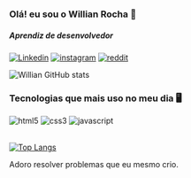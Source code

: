 
### Olá! eu sou o Willian Rocha 👋
##### Aprendiz de desenvolvedor


[![Linkedin](https://img.shields.io/badge/LinkedIn-0077B5?style=for-the-badge&logo=linkedin&logoColor=white)](https://www.linkedin.com/in/willian-carvalho-00aaaa1b6/)
[![instagram](https://img.shields.io/badge/Instagram-E4405F?style=for-the-badge&logo=instagram&logoColor=white)](https://instagram.com/carvalho_william_26?igshid=ZDdkNTZiNTM=)
[![reddit](https://img.shields.io/badge/Reddit-FF4500?style=for-the-badge&logo=reddit&logoColor=white)](https://www.reddit.com/u/Carvalho_will?utm_source=share&utm_medium=android_app&utm_name=androidcss&utm_term=10&utm_content=share_button )

![Willian GitHub stats](https://github-readme-stats.vercel.app/api?username=Williams26-master&show_icons=true&theme=onedark)

### Tecnologias que mais uso no meu dia 🖥️
<div style="display: inline_block">
<img aling="center" alt="html5" src="https://img.shields.io/badge/HTML5-E34F26?style=for-the-badge&logo=html5&logoColor=white">
<img aling="center" alt="css3" src="https://img.shields.io/badge/CSS3-1572B6?style=for-the-badge&logo=css3&logoColor=white">
<img aling="center" alt="javascript" src="https://img.shields.io/badge/JavaScript-F7DF1E?style=for-the-badge&logo=javascript&logoColor=black">

</div></br>

[![Top Langs](https://github-readme-stats.vercel.app/api/top-langs/?username=anuraghazra&hide_progress=false)](https://github.com/Williams26-master/github-readme-stats)

Adoro resolver problemas que eu mesmo crio. 
